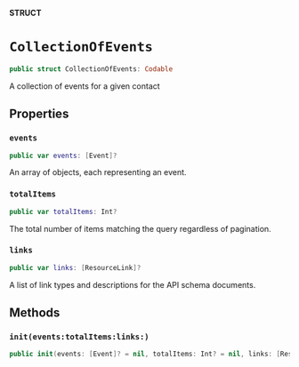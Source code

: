 **STRUCT**

# `CollectionOfEvents`

```swift
public struct CollectionOfEvents: Codable
```

A collection of events for a given contact

## Properties
### `events`

```swift
public var events: [Event]?
```

An array of objects, each representing an event.

### `totalItems`

```swift
public var totalItems: Int?
```

The total number of items matching the query regardless of pagination.

### `links`

```swift
public var links: [ResourceLink]?
```

A list of link types and descriptions for the API schema documents.

## Methods
### `init(events:totalItems:links:)`

```swift
public init(events: [Event]? = nil, totalItems: Int? = nil, links: [ResourceLink]? = nil)
```
